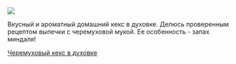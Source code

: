 <!--2025-05-01 15:07:08-->
<div class="yb">
  <div class="rss finecooking"><a href="https://fine-cooking.ru/recipe/cheremuhovyy-keks-v-duhovke"><img src="https://fine-cooking.ru/images/recipe/cheremuhovyy-keks-v-duhovke/photo/960w.jpg"></a><p>Вкусный и ароматный домашний кекс в духовке. Делюсь проверенным рецептом выпечки с черемуховой мукой. Ее особенность - запах миндаля!</p>
 <p class="titl"><a href="https://fine-cooking.ru/recipe/cheremuhovyy-keks-v-duhovke">Черемуховый кекс в духовке</a></p></div>
</div>
